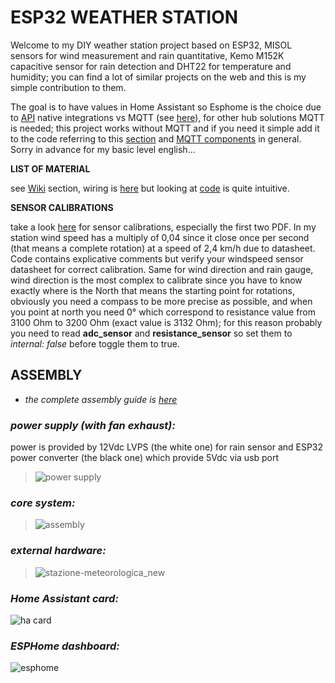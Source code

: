 # **ESP32 WEATHER STATION**

Welcome to my DIY weather station project based on ESP32, MISOL sensors for wind measurement and rain quantitative, Kemo M152K capacitive sensor for rain detection and DHT22 for temperature and humidity; you can find a lot of similar projects on the web and this is my simple contribution to them.

The goal is to have values in Home Assistant so Esphome is the choice due to [API](https://esphome.io/components/api.html) native integrations vs MQTT (see [here](https://esphome.io/components/api.html#advantages-over-mqtt)), for other hub solutions MQTT is needed; this project works without MQTT and if you need it simple add it to the code referring to this [section](https://esphome.io/components/sensor/mqtt_subscribe.htm) and [MQTT components](https://esphome.io/components/mqtt.html) in general. Sorry in advance for my basic level english...

**LIST OF MATERIAL** 

see [Wiki](https://github.com/Nik71git/ESP32-stazione-meteo/wiki) section, wiring is [here](https://user-images.githubusercontent.com/61212989/206810130-b3e16a60-336d-45f4-94cc-58652903698e.jpg) but looking at [code](https://github.com/Nik71git/ESP32-stazione-meteo/blob/master/stazione-meteo.yaml) is quite intuitive.

**SENSOR CALIBRATIONS**

take a look [here](https://github.com/Nik71git/ESP32-weather-station/wiki/hardware-data-sheet) for sensor calibrations, especially the first two PDF.
In my station wind speed has a multiply of 0,04 since it close once per second (that means a complete rotation) at a speed of 2,4 km/h due to datasheet.
Code contains explicative comments but verify your windspeed sensor datasheet for correct calibration.
Same for wind direction and rain gauge, wind direction is the most complex to calibrate since you have to know exactly where is the North that means the starting point for rotations, obviously you need a compass to be more precise as possible, and when you point at north you need 0° which correspond to resistance value from 3100 Ohm to 3200 Ohm (exact value is 3132 Ohm); for this reason probably you need to read **adc_sensor** and **resistance_sensor** so set them to _internal: false_ before toggle them to true. 

## **ASSEMBLY**

* _the complete assembly guide is [here](https://github.com/Nik71git/ESP32-weather-station/files/10198231/sensor.assembly.guide.pdf)_

### _power supply (with fan exhaust):_

power is provided by 12Vdc LVPS (the white one) for rain sensor and ESP32 power converter (the black one) which provide 5Vdc via usb port  

> ![power supply](https://user-images.githubusercontent.com/61212989/206589258-34d5ac9f-9437-4ef9-ab24-4bd76e888d98.jpg)

### _core system:_

> ![assembly](https://user-images.githubusercontent.com/61212989/206589416-a272f8d8-c62b-4f47-a8e5-4606be4ace66.jpg)

### _external hardware:_

> ![stazione-meteorologica_new](https://github.com/user-attachments/assets/6ac7ac4a-36cf-4c16-9ef7-d04747412f80)

### _Home Assistant card:_

![ha card](https://user-images.githubusercontent.com/61212989/206812303-9b93984f-9bf5-47a5-bd2c-6e04518c3c79.png)

### _ESPHome dashboard:_

![esphome](https://user-images.githubusercontent.com/61212989/206812558-e9c91bdb-af96-4644-8606-49e069afe541.png)
